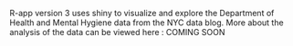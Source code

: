 R-app version 3 uses shiny to visualize and explore the Department of Health and Mental Hygiene data from the NYC data blog. More about the analysis of the data can be viewed here : COMING SOON
